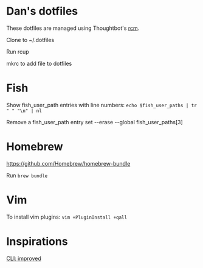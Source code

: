 # Dan's dotfiles

These dotfiles are managed using Thoughtbot's [rcm](https://github.com/thoughtbot/rcm).

Clone to ~/.dotfiles

Run rcup

mkrc to add file to dotfiles

# Fish
Show fish_user_path entries with line numbers:
`echo $fish_user_paths | tr " " "\n" | nl`

Remove a fish_user_path entry
set --erase --global fish_user_paths[3]


# Homebrew
https://github.com/Homebrew/homebrew-bundle


Run `brew bundle`

# Vim
To install vim plugins:
`vim +PluginInstall +qall`

# Inspirations
[CLI: improved](https://remysharp.com/2018/08/23/cli-improved?utm_source=hackernewsletter&utm_medium=email&utm_term=fav)
